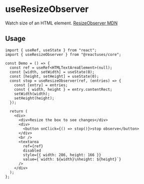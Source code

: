# useResizeObserver

Watch size of an HTML element. [ResizeObserver MDN](https://developer.mozilla.org/en-US/docs/Web/API/ResizeObserver)

## Usage

```tsx
import { useRef, useState } from "react";
import { useResizeObserver } from "@reactuses/core";

const Demo = () => {
  const ref = useRef<HTMLTextAreaElement>(null);
  const [width, setWidth] = useState(0);
  const [height, setHeight] = useState(0);
  const stop = useResizeObserver(ref, (entries) => {
    const [entry] = entries;
    const { width, height } = entry.contentRect;
    setWidth(width);
    setHeight(height);
  });

  return (
    <div>
      <div>Resize the box to see changes</div>
      <div>
        <button onClick={() => stop()}>stop observe</button>
      </div>
      <br />
      <textarea
        ref={ref}
        disabled
        style={{ width: 286, height: 166 }}
        value={`width: ${width}\nheight: ${height}`}
      />
    </div>
  );
};
```
